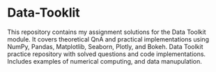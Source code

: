 # Data-Tooklit
This repository contains my assignment solutions for the Data Toolkit module. It covers theoretical QnA and practical implementations using NumPy, Pandas, Matplotlib, Seaborn, Plotly, and Bokeh.  Data Toolkit practice repository with solved questions and code implementations. Includes examples of numerical computing, and data manupulation.
